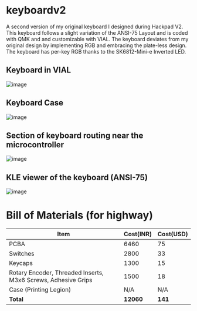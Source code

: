 # keyboardv2

A second version of my original keyboard I designed during Hackpad V2. This keyboard follows a slight variation of the ANSI-75 Layout and is coded with QMK and and customizable with VIAL.
The keyboard deviates from my original design by implementing RGB and embracing the plate-less design. The keyboard has per-key RGB thanks to the SK6812-Mini-e Inverted LED.

## Keyboard in VIAL
![image](https://github.com/user-attachments/assets/befaa6c8-d0e0-4115-9e05-6f89d63b9ac0)

## Keyboard Case
![image](https://github.com/user-attachments/assets/2bb38367-7e88-4d97-ad61-50bc3008b817)

## Section of keyboard routing near the microcontroller
![image](https://github.com/user-attachments/assets/b91a9971-25eb-4397-9776-d0de8851b002)

## KLE viewer of the keyboard (ANSI-75)
![image](https://github.com/user-attachments/assets/114e993f-5b88-4c41-b6dc-0942ea61358d)


# Bill of Materials (for highway)
| Item                                                          | Cost(INR) | Cost(USD) |
|---------------------------------------------------------------|-----------|-----------|
| PCBA                                                          | 6460      | 75        |
| Switches                                                      | 2800      | 33        |
| Keycaps                                                       | 1300      | 15        |
| Rotary Encoder, Threaded Inserts, M3x6 Screws, Adhesive Grips | 1500      | 18        |
| Case (Printing Legion)                                        | N/A       | N/A       |
| **Total**                                                     | **12060** | **141**   |
